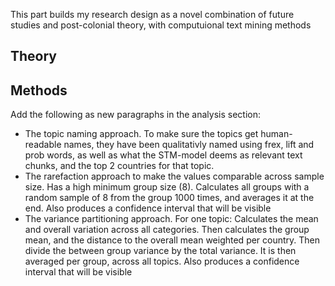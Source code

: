 This part builds my research design as a novel combination of future studies and post-colonial theory, with computuional text mining methods

## Theory

## 
## Methods




Add the following as new paragraphs in the analysis section:

- The topic naming approach. To make sure the topics get human-readable names, they have been qualitativly named using frex, lift and prob words, as well as what the STM-model deems as relevant text chunks, and the top 2 countries for that topic. 
- The rarefaction approach to make the values comparable across sample size. Has a high minimum group size (8). Calculates all groups with a random sample of 8 from the group 1000 times, and averages it at the end. Also produces a confidence interval that will be visible 
- The variance partitioning approach. For one topic: Calculates the mean and overall variation across all categories. Then calculates the group mean, and the distance to the overall mean weighted per country. Then divide the between group variance by the total variance. It is then averaged per group, across all topics. Also produces a confidence interval that will be visible

